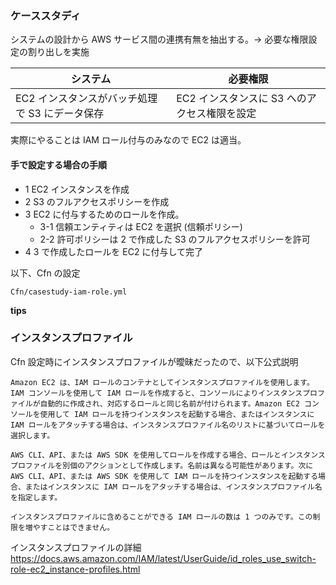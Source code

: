 ### ケーススタディ

システムの設計から AWS サービス間の連携有無を抽出する。→ 必要な権限設定の割り出しを実施

| システム                                       | 必要権限                                     |
| ---------------------------------------------- | -------------------------------------------- |
| EC2 インスタンスがバッチ処理で S3 にデータ保存 | EC2 インスタンスに S3 へのアクセス権限を設定 |

実際にやることは IAM ロール付与のみなので EC2 は適当。<br>

#### 手で設定する場合の手順

- 1 EC2 インスタンスを作成
- 2 S3 のフルアクセスポリシーを作成<br>
- 3 EC2 に付与するためのロールを作成。
  - 3-1 信頼エンティティは EC2 を選択 (信頼ポリシー)
  - 2-2 許可ポリシーは 2 で作成した S3 のフルアクセスポリシーを許可
- 4 3 で作成したロールを EC2 に付与して完了

以下、Cfn の設定

```
Cfn/casestudy-iam-role.yml
```

**tips**

### インスタンスプロファイル

Cfn 設定時にインスタンスプロファイルが曖昧だったので、以下公式説明

```
Amazon EC2 は、IAM ロールのコンテナとしてインスタンスプロファイルを使用します。IAM コンソールを使用して IAM ロールを作成すると、コンソールによりインスタンスプロファイルが自動的に作成され、対応するロールと同じ名前が付けられます。Amazon EC2 コンソールを使用して IAM ロールを持つインスタンスを起動する場合、またはインスタンスに IAM ロールをアタッチする場合は、インスタンスプロファイル名のリストに基づいてロールを選択します。

AWS CLI、API、または AWS SDK を使用してロールを作成する場合、ロールとインスタンスプロファイルを別個のアクションとして作成します。名前は異なる可能性があります。次に AWS CLI、API、または AWS SDK を使用して IAM ロールを持つインスタンスを起動する場合、またはインスタンスに IAM ロールをアタッチする場合は、インスタンスプロファイル名を指定します。

インスタンスプロファイルに含めることができる IAM ロールの数は 1 つのみです。この制限を増やすことはできません。
```

インスタンスプロファイルの詳細
https://docs.aws.amazon.com/IAM/latest/UserGuide/id_roles_use_switch-role-ec2_instance-profiles.html
